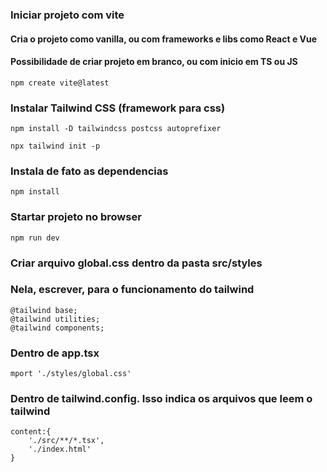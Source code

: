 ### Iniciar projeto com vite
#### Cria o projeto como vanilla, ou com frameworks e libs como React e Vue
#### Possibilidade de criar projeto em branco, ou com inicio em TS ou JS

	npm create vite@latest


### Instalar Tailwind CSS (framework para css)

	npm install -D tailwindcss postcss autoprefixer

	npx tailwind init -p

### Instala de fato as dependencias

	npm install

### Startar projeto no browser

	npm run dev

### Criar arquivo global.css dentro da pasta src/styles
### Nela, escrever, para o funcionamento do tailwind

	@tailwind base;
	@tailwind utilities;
	@tailwind components;

### Dentro de app.tsx

	mport './styles/global.css'

### Dentro de tailwind.config. Isso indica os arquivos que leem o tailwind

	content:{
		'./src/**/*.tsx',
		'./index.html'
	}
